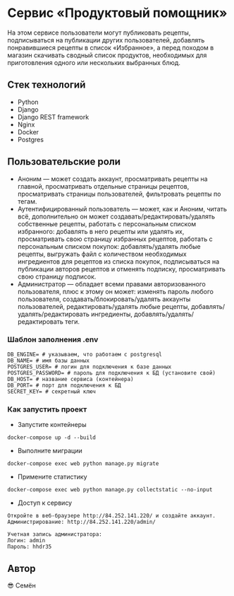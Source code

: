 # Сервис «Продуктовый помощник»

На этом сервисе пользователи могут публиковать рецепты, подписываться на публикации других пользователей, добавлять понравившиеся рецепты в список «Избранное», а перед походом в магазин скачивать сводный список продуктов, необходимых для приготовления одного или нескольких выбранных блюд.

## Стек технологий

+ Python
+ Django
+ Django REST framework
+ Nginx
+ Docker
+ Postgres

## Пользовательские роли
+ Аноним — может создать аккаунт, просматривать рецепты на главной, просматривать отдельные страницы рецептов, просматривать страницы пользователей, фильтровать рецепты по тегам.
+ Аутентифицированный пользователь — может, как и Аноним, читать всё, дополнительно он может создавать/редактировать/удалять собственные рецепты, работать с персональным списком избранного: добавлять в него рецепты или удалять их, просматривать свою страницу избранных рецептов, работать с персональным списком покупок: добавлять/удалять любые рецепты, выгружать файл с количеством необходимых ингредиентов для рецептов из списка покупок, подписываться на публикации авторов рецептов и отменять подписку, просматривать свою страницу подписок.
+ Администратор — обладает всеми правами авторизованного пользователя, плюс к этому он может: изменять пароль любого пользователя, создавать/блокировать/удалять аккаунты пользователей, редактировать/удалять любые рецепты, добавлять/удалять/редактировать ингредиенты, добавлять/удалять/редактировать теги.

### Шаблон заполнения .env
```
DB_ENGINE= # указываем, что работаем с postgresql
DB_NAME= # имя базы данных
POSTGRES_USER= # логин для подключения к базе данных
POSTGRES_PASSWORD= # пароль для подключения к БД (установите свой)
DB_HOST= # название сервиса (контейнера)
DB_PORT= # порт для подключения к БД 
SECRET_KEY= # секретный ключ 
```
### Как запустить проект 
+ Запустите контейнеры
```
docker-compose up -d --build
```
+ Выполните миграции
```
docker-compose exec web python manage.py migrate
```
+ Примените статистику
```
docker-compose exec web python manage.py collectstatic --no-input
```
+ Доступ к сервису
```
Откройте в веб-браузере http://84.252.141.220/ и создайте аккаунт.
Администрирование: http://84.252.141.220/admin/

Учетная запись администратора: 
Логин: admin
Пароль: hhdr35
```

## Автор
:sunglasses: Семён
